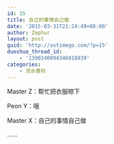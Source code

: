 ```yaml
---
id: 15
title: 自己的事情自己做
date: '2015-03-31T21:24:49+08:00'
author: Zephur
layout: post
guid: 'http://astimego.com/?p=15'
duoshuo_thread_id:
    - '1390240094346018839'
categories:
    - 流水春秋
---
```


Master Z：帮忙把衣服晾下

Peon Y：哦

Master X：自己的事情自己做

……
